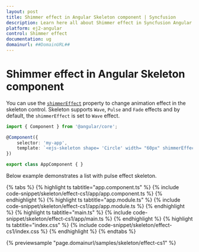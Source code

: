 ```yaml
---
layout: post
title: Shimmer effect in Angular Skeleton component | Syncfusion
description: Learn here all about Shimmer effect in Syncfusion Angular Skeleton component of Syncfusion Essential JS 2 and more.
platform: ej2-angular
control: Shimmer effect 
documentation: ug
domainurl: ##DomainURL##
---
```


# Shimmer effect in Angular Skeleton component

You can use the [`shimmerEffect`](https://ej2.syncfusion.com/angular/documentation/api/skeleton#shimmereffect) property to change animation effect in the skeleton control. Skeleton supports `Wave`, `Pulse` and `Fade` effects and by default, the `shimmerEffect` is set to `Wave` effect.

```typescript
import { Component } from '@angular/core';

@Component({
    selector: 'my-app',
    template: `<ejs-skeleton shape= 'Circle' width= "60px" shimmerEffect= 'Pulse'></ejs-skeleton>`
})

export class AppComponent { }
```

Below example demonstrates a list with pulse effect skeleton.

{% tabs %}
{% highlight ts tabtitle="app.component.ts" %}
{% include code-snippet/skeleton/effect-cs1/app/app.component.ts %}
{% endhighlight %}
{% highlight ts tabtitle="app.module.ts" %}
{% include code-snippet/skeleton/effect-cs1/app/app.module.ts %}
{% endhighlight %}
{% highlight ts tabtitle="main.ts" %}
{% include code-snippet/skeleton/effect-cs1/app/main.ts %}
{% endhighlight %}
{% highlight ts tabtitle="index.css" %}
{% include code-snippet/skeleton/effect-cs1/index.css %}
{% endhighlight %}
{% endtabs %}
  
{% previewsample "page.domainurl/samples/skeleton/effect-cs1" %}
